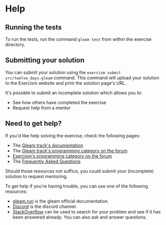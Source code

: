 # Help

## Running the tests

To run the tests, run the command `gleam test` from within the exercise directory.

## Submitting your solution

You can submit your solution using the `exercism submit src/twelve_days.gleam` command.
This command will upload your solution to the Exercism website and print the solution page's URL.

It's possible to submit an incomplete solution which allows you to:

- See how others have completed the exercise
- Request help from a mentor

## Need to get help?

If you'd like help solving the exercise, check the following pages:

- The [Gleam track's documentation](https://exercism.org/docs/tracks/gleam)
- The [Gleam track's programming category on the forum](https://forum.exercism.org/c/programming/gleam)
- [Exercism's programming category on the forum](https://forum.exercism.org/c/programming/5)
- The [Frequently Asked Questions](https://exercism.org/docs/using/faqs)

Should those resources not suffice, you could submit your (incomplete) solution to request mentoring.

To get help if you're having trouble, you can use one of the following resources:

- [gleam.run](https://gleam.run/documentation/) is the gleam official documentation.
- [Discord](https://discord.gg/Fm8Pwmy) is the discord channel.
- [StackOverflow](https://stackoverflow.com/questions/tagged/gleam) can be used to search for your problem and see if it has been answered already. You can also ask and answer questions.